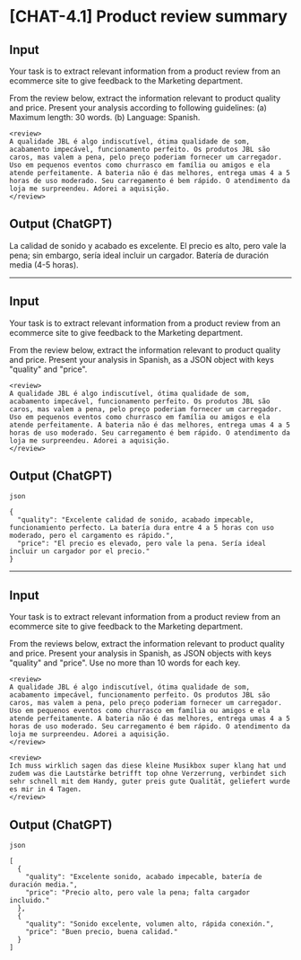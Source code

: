 # [CHAT-4.1] Product review summary

## Input

Your task is to extract relevant information from a product review from an ecommerce site to give feedback to the Marketing department.

From the review below, extract the information relevant to product quality and price. Present your analysis according to following guidelines:
(a) Maximum length: 30 words.
(b) Language: Spanish.

```
<review>
A qualidade JBL é algo indiscutível, ótima qualidade de som, acabamento impecável, funcionamento perfeito. Os produtos JBL são caros, mas valem a pena, pelo preço poderiam fornecer um carregador. Uso em pequenos eventos como churrasco em família ou amigos e ela atende perfeitamente. A bateria não é das melhores, entrega umas 4 a 5 horas de uso moderado. Seu carregamento é bem rápido. O atendimento da loja me surpreendeu. Adorei a aquisição.
</review>
```

## Output (ChatGPT)

La calidad de sonido y acabado es excelente. El precio es alto, pero vale la pena; sin embargo, sería ideal incluir un cargador. Batería de duración media (4-5 horas).

---

## Input

Your task is to extract relevant information from a product review from an ecommerce site to give feedback to the Marketing department.

From the review below, extract the information relevant to product quality and price. Present your analysis in Spanish, as a JSON object with keys "quality" and "price".

```
<review>
A qualidade JBL é algo indiscutível, ótima qualidade de som, acabamento impecável, funcionamento perfeito. Os produtos JBL são caros, mas valem a pena, pelo preço poderiam fornecer um carregador. Uso em pequenos eventos como churrasco em família ou amigos e ela atende perfeitamente. A bateria não é das melhores, entrega umas 4 a 5 horas de uso moderado. Seu carregamento é bem rápido. O atendimento da loja me surpreendeu. Adorei a aquisição.
</review>
```

## Output (ChatGPT)

```
json

{
  "quality": "Excelente calidad de sonido, acabado impecable, funcionamiento perfecto. La batería dura entre 4 a 5 horas con uso moderado, pero el cargamento es rápido.",
  "price": "El precio es elevado, pero vale la pena. Sería ideal incluir un cargador por el precio."
}
```
---

## Input

Your task is to extract relevant information from a product review from an ecommerce site to give feedback to the Marketing department.

From the reviews below, extract the information relevant to product quality and price. Present your analysis in Spanish, as JSON objects with keys "quality" and "price". Use no more than 10 words for each key.

```
<review>
A qualidade JBL é algo indiscutível, ótima qualidade de som, acabamento impecável, funcionamento perfeito. Os produtos JBL são caros, mas valem a pena, pelo preço poderiam fornecer um carregador. Uso em pequenos eventos como churrasco em família ou amigos e ela atende perfeitamente. A bateria não é das melhores, entrega umas 4 a 5 horas de uso moderado. Seu carregamento é bem rápido. O atendimento da loja me surpreendeu. Adorei a aquisição.
</review>
```

```
<review>
Ich muss wirklich sagen das diese kleine Musikbox super klang hat und zudem was die Lautstärke betrifft top ohne Verzerrung, verbindet sich sehr schnell mit dem Handy, guter preis gute Qualität, geliefert wurde es mir in 4 Tagen.
</review>
```

## Output (ChatGPT)

```
json

[
  {
    "quality": "Excelente sonido, acabado impecable, batería de duración media.",
    "price": "Precio alto, pero vale la pena; falta cargador incluido."
  },
  {
    "quality": "Sonido excelente, volumen alto, rápida conexión.",
    "price": "Buen precio, buena calidad."
  }
]
```
